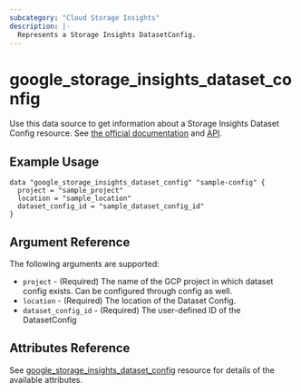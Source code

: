 ```yaml
---
subcategory: "Cloud Storage Insights"
description: |-
  Represents a Storage Insights DatasetConfig.
---
```


# google_storage_insights_dataset_config

Use this data source to get information about a Storage Insights Dataset Config resource.
See [the official documentation](https://cloud.google.com/storage/docs/insights/datasets)
and
[API](https://cloud.google.com/storage/docs/insights/reference/rest/v1/projects.locations.datasetConfigs).


## Example Usage

```hcl
data "google_storage_insights_dataset_config" "sample-config" {
  project = "sample_project"
  location = "sample_location"
  dataset_config_id = "sample_dataset_config_id"
}
```

## Argument Reference

The following arguments are supported:

* `project` - (Required) The name of the GCP project in which dataset config exists. Can be configured through config as well.
* `location` - (Required) The location of the Dataset Config.
* `dataset_config_id` - (Required) The user-defined ID of the DatasetConfig


## Attributes Reference

See [google_storage_insights_dataset_config](https://registry.terraform.io/providers/hashicorp/google/latest/docs/resources/storage_insights_dataset_config#argument-reference) resource for details of the available attributes.
